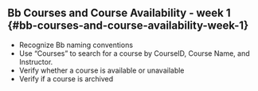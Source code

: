 ## Bb Courses and Course Availability - week 1 {#bb-courses-and-course-availability-week-1}

*   Recognize Bb naming conventions
*   Use “Courses” to search for a course by CourseID, Course Name, and Instructor.
*   Verify whether a course is available or unavailable
*   Verify if a course is archived